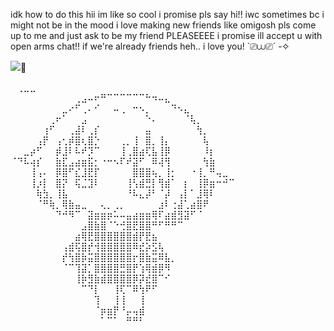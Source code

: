 idk how to do this
hii im like so cool i promise pls say hi!!
iwc sometimes bc i might not be in the mood 
i love making new friends like omigosh pls come up to me and just ask to be my friend PLEASEEEE i promise ill accept u with open arms chat!!
if we're already friends heh.. i love you! `⎚⩊⎚´ -✧

![](https://komarev.com/ghpvc/?username=rainybows&label=my+crayola+crayons&color=brightgreen)🌈


⠀⢀⣀⣀⠀⠀⠀⠀⠀⠀⠀⠀⠀⠀⠀⠀⠀⠀⠀⠀
⠀⠀⠀⠀⠀⠀⠀⠀⠀⠀⢀⣠⠤⠖⠛⠉⠉⠉⠉⠉⠉⠓⠲⠤⣄⠀⠀⠀⠀⠀⠀⠀⠀⠀⠀
⠀⠀⠀⠀⠀⠀⠀⠀⣀⠔⠋⢀⠄⠊⠀⠀⠤⢀⠀⠒⠢⡀⠀⠀⠀⠙⠢⣄⠀⠀⠀⠀⠀⠀⠀
⠀⠀⠀⠀⠀⠀⢀⠖⠁⠀⠀⣠⠀⠀⠀⠀⠀⠀⠀⠀⠀⠑⠄⠀⠀⠀⠀⠈⢧⡀⠀⠀⠀⠀⠀
⠀⠀⠀⠀⠀⢰⠋⠀⠀⢀⣼⠇⢀⡎⠀⠀⠀⠀⠀⠀⠀⣤⠀⠀⠀⠀⠀⠀⠀⢳⡀⠀⠀⠀⠀
⠀⠀⠀⠀⢠⡟⠀⢠⢂⡾⣿⢆⣿⡑⠀⠀⠀⢀⡀⢸⠀⣿⡀⢸⡄⠀⠀⠀⠀⠀⢧⠀⠀⠀⠀
⠀⠀⣀⡴⠋⠀⠀⡾⣸⠇⠧⠞⡹⠉⠀⠀⠀⢸⢀⣿⣴⢏⣧⢸⡿⠀⠀⠀⠀⠀⠸⡆⠀⠀⠀
⠈⠙⠧⢴⡎⠀⠀⣷⣏⣠⣴⣶⣯⡂⠐⠒⠢⠏⠞⣽⠋⠀⠿⢼⢻⠀⠀⠀⠀⠀⢳⣷⠀⠀⠀
⠀⠀⠀⢸⢠⠄⠀⡿⣿⠋⣎⣸⣟⡏⠀⠀⠀⠀⠀⣿⣿⣿⢦⡀⢸⡂⠀⠀⠐⢸⡀⠛⢤⣀⠀
⠀⠀⠀⢸⡰⡇⠀⣿⡝⠀⢯⣈⣹⠇⠀⠀⠀⠀⢸⢣⣾⣛⡇⢻⣾⠁⠀⡆⠀⢸⡿⣶⠒⠚⠉
⠀⠀⠀⠀⢷⣳⡀⢸⣧⠀⠀⠀⠀⠀⠀⠀⠀⠀⠘⠧⣄⡼⠃⠈⡼⠀⢠⡇⠁⣸⢿⠇⠀⠀⠀
⠀⠀⠀⠀⠈⠛⢷⡀⢿⣷⣤⣀⠀⠀⢄⡀⢀⡀⠀⠀⠀⠀⠀⣰⠇⢐⣼⢁⣴⣿⠟⠀⠀⠀⠀
⠀⠀⠀⠀⠀⠀⠀⠙⠚⠻⠉⠀⣽⣶⣶⡶⠥⠤⣤⣴⣶⣶⢿⠏⣴⣾⣻⣽⠋⠈⠀⠀⠀⠀⠀
⠀⠀⠀⠀⠀⠀⠀⠀⠀⠀⠀⣠⣿⣷⣿⠈⠑⢚⣿⣟⣿⣿⠛⠋⠛⠛⠉⠀⠀⠀⠀⠀⠀⠀⠀
⠀⠀⠀⠀⠀⠀⠀⠀⠀⠀⣴⢿⣟⣿⣿⣿⣿⣿⣿⣾⡟⣟⣦⠀⠀⠀⠀⠀⠀⠀⠀⠀⠀⠀⠀
⠀⠀⠀⠀⠀⠀⠀⠀⢠⣾⢯⣿⡞⢺⣿⣿⣿⣿⣿⠿⣞⡵⣫⢧⠀⠀⠀⠀⠀⠀⠀⠀⠀⠀⠀
⠀⠀⠀⠀⠀⠀⠀⠀⡞⢳⣿⡷⣭⣿⣿⣿⣿⣿⣿⡖⣿⣷⣭⠿⣧⡀⠀⠀⠀⠀⠀⠀⠀⠀⠀
⠀⠀⠀⠀⠀⠀⠀⠀⠈⠉⢹⣽⡁⣿⣿⣿⣿⣛⣿⡟⢱⢿⣾⡿⠻⠀⠀⠀⠀⠀⠀⠀⠀⠀⠀
⠀⠀⠀⠀⠀⠀⠀⠀⠀⠀⢸⡷⣻⣷⣾⣿⣿⣿⣿⡿⡽⣞⣿⠉⠊⠀⠀⠀⠀⠀⠀⠀⠀⠀⠀
⠀⠀⠀⠀⠀⠀⠀⠀⠀⠀⠀⠉⠙⡇⠀⠀⢸⢏⠉⠿⢳⠟⠋⠀⠀⠀⠀⠀⠀⠀⠀⠀⠀⠀⠀
⠀⠀⠀⠀⠀⠀⠀⠀⠀⠀⠀⠀⠀⢹⠀⠀⢸⢸⠀⠀⢸⠀⠀⠀⠀⠀⠀⠀⠀⠀⠀⠀⠀⠀⠀
⠀⠀⠀⠀⠀⠀⠀⠀⠀⠀⠀⠀⠀⠈⡶⣶⡟⠘⡤⢤⣾⠀⠀⠀⠀⠀⠀⠀⠀⠀⠀⠀⠀⠀⠀
⠀⠀⠀⠀⠀⠀⠀⠀⠀⠀⠀⠀⠀⠀⠁⠉⠁⠀⠛⠛⠃⠀⠀⠀⠀⠀⠀⠀⠀⠀⠀⠀⠀⠀⠀
